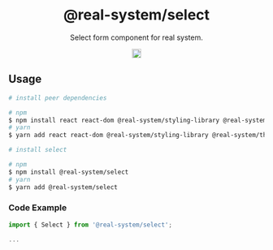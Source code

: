 <h1 align="center">@real-system/select</h1>
<p align="center">Select form component for real system.</p>
<p align="center">
<a href="https://www.npmjs.com/package/@real-system/select"><img src="https://badgen.net/npm/v/@real-system/select?label=&icon=npm&color=blue" alt="npm version" height="18"/></a>
</p>

## Usage

```bash
# install peer dependencies

# npm
$ npm install react react-dom @real-system/styling-library @real-system/theme-library @real-system/box-primitive
# yarn
$ yarn add react react-dom @real-system/styling-library @real-system/theme-library @real-system/box-primitive

# install select

# npm
$ npm install @real-system/select
# yarn
$ yarn add @real-system/select
```

### Code Example

```typescript
import { Select } from '@real-system/select';

...

```
